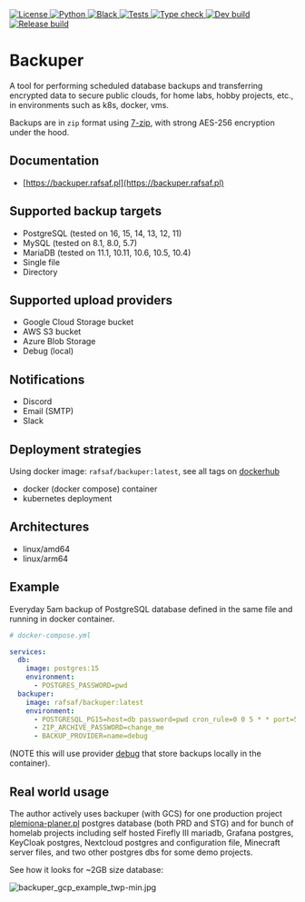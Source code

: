 <a href="https://github.com/rafsaf/backuper/blob/main/LICENSE" target="_blank">
    <img src="https://img.shields.io/github/license/rafsaf/backuper" alt="License">
</a>
<a href="https://docs.python.org/3/whatsnew/3.12.html" target="_blank">
    <img src="https://img.shields.io/badge/python-3.12-blue" alt="Python">
</a>
<a href="https://github.com/psf/black" target="_blank">
    <img src="https://img.shields.io/badge/code%20style-black-lightgrey" alt="Black">
</a>
<a href="https://github.com/rafsaf/backuper/actions/workflows/tests.yml" target="_blank">
    <img src="https://github.com/rafsaf/backuper/actions/workflows/tests.yml/badge.svg" alt="Tests">
</a>
<a href="https://github.com/rafsaf/backuper/actions/workflows/type_check.yml" target="_blank">
    <img src="https://github.com/rafsaf/backuper/actions/workflows/type_check.yml/badge.svg" alt="Type check">
</a>
<a href="https://github.com/rafsaf/backuper/actions/workflows/dev_build.yml" target="_blank">
    <img src="https://github.com/rafsaf/backuper/actions/workflows/dev_build.yml/badge.svg" alt="Dev build">
</a>
<a href="https://github.com/rafsaf/backuper/actions/workflows/release_build.yml" target="_blank">
    <img src="https://github.com/rafsaf/backuper/actions/workflows/release_build.yml/badge.svg" alt="Release build">
</a>

# Backuper

A tool for performing scheduled database backups and transferring encrypted data to secure public clouds, for home labs, hobby projects, etc., in environments such as k8s, docker, vms.

Backups are in `zip` format using [7-zip](https://www.7-zip.org/), with strong AES-256 encryption under the hood.

## Documentation

- [https://backuper.rafsaf.pl](https://backuper.rafsaf.pl)

## Supported backup targets

- PostgreSQL (tested on 16, 15, 14, 13, 12, 11)
- MySQL (tested on 8.1, 8.0, 5.7)
- MariaDB (tested on 11.1, 10.11, 10.6, 10.5, 10.4)
- Single file
- Directory

## Supported upload providers

- Google Cloud Storage bucket
- AWS S3 bucket
- Azure Blob Storage
- Debug (local)

## Notifications

- Discord
- Email (SMTP)
- Slack

## Deployment strategies

Using docker image: `rafsaf/backuper:latest`, see all tags on [dockerhub](https://hub.docker.com/r/rafsaf/backuper/tags)

- docker (docker compose) container
- kubernetes deployment

## Architectures

- linux/amd64
- linux/arm64

## Example

Everyday 5am backup of PostgreSQL database defined in the same file and running in docker container.

```yml
# docker-compose.yml

services:
  db:
    image: postgres:15
    environment:
      - POSTGRES_PASSWORD=pwd
  backuper:
    image: rafsaf/backuper:latest
    environment:
      - POSTGRESQL_PG15=host=db password=pwd cron_rule=0 0 5 * * port=5432
      - ZIP_ARCHIVE_PASSWORD=change_me
      - BACKUP_PROVIDER=name=debug
```

(NOTE this will use provider [debug](https://backuper.rafsaf.pl/providers/debug/) that store backups locally in the container).

## Real world usage

The author actively uses backuper (with GCS) for one production project [plemiona-planer.pl](https://plemiona-planer.pl) postgres database (both PRD and STG) and for bunch of homelab projects including self hosted Firefly III mariadb, Grafana postgres, KeyCloak postgres, Nextcloud postgres and configuration file, Minecraft server files, and two other postgres dbs for some demo projects.

See how it looks for ~2GB size database:

![backuper_gcp_example_twp-min.jpg](https://raw.githubusercontent.com/rafsaf/backuper/main/docs/images/backuper_gcp_example_twp-min.jpg)

<br>
<br>
